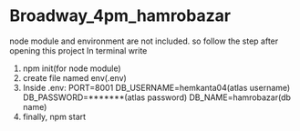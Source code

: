# Broadway_4pm_hamrobazar
node module and environment are not included.
so follow the step after opening this project
In terminal write
1. npm init(for node module)
2. create file named env(.env)
3. Inside .env:
PORT=8001
DB_USERNAME=hemkanta04(atlas username)
DB_PASSWORD=*******(atlas password)
DB_NAME=hamrobazar(db name)
4. finally,  npm start
